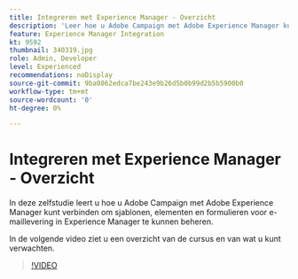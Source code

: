 ```yaml
---
title: Integreren met Experience Manager - Overzicht
description: 'Leer hoe u Adobe Campaign met Adobe Experience Manager kunt verbinden om sjablonen, middelen en formulieren voor e-maillevering in Experience Manager te beheren. '
feature: Experience Manager Integration
kt: 9592
thumbnail: 340319.jpg
role: Admin, Developer
level: Experienced
recommendations: noDisplay
source-git-commit: 9ba0862edca7be243e9b26d5b0b99d2b5b5900b0
workflow-type: tm+mt
source-wordcount: '0'
ht-degree: 0%

---
```


# Integreren met Experience Manager - Overzicht

In deze zelfstudie leert u hoe u Adobe Campaign met Adobe Experience Manager kunt verbinden om sjablonen, elementen en formulieren voor e-maillevering in Experience Manager te kunnen beheren.

In de volgende video ziet u een overzicht van de cursus en van wat u kunt verwachten.

>[!VIDEO](https://video.tv.adobe.com/v/340319?quality=12)
